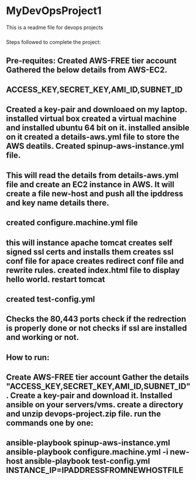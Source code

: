 # MyDevOpsProject1
####
This is a readme file for devops projects
#####

Steps followed to complete the project:

Pre-requites:
Created AWS-FREE tier account
Gathered the below details from AWS-EC2.
---
ACCESS_KEY,SECRET_KEY,AMI_ID,SUBNET_ID
---
Created a key-pair and downloaed on my laptop.
installed virtual box
created a virtual machine and installed ubuntu 64 bit on it.
installed ansible on it
created a details-aws.yml file to store the AWS deatils.
Created spinup-aws-instance.yml file.
----
This will read the details from details-aws.yml file and create an EC2 instance in AWS. 
It will create a file new-host and push all the ipddress and key name details there.
----
created configure.machine.yml file
--
this will instance apache tomcat
creates self signed ssl certs and installs them
creates ssl conf file for apace
creates redirect conf file and rewrite rules.
created index.html file to display hello world.
restart tomcat
--
created test-config.yml
---
Checks the 80,443 ports
check if the redrection is properly done or not
checks if ssl are installed and working or not.
-----

How to run:
----
Create AWS-FREE tier account
Gather the details "ACCESS_KEY,SECRET_KEY,AMI_ID,SUBNET_ID".
Create a key-pair and download it.
Installed ansible on your servers/vms.
create a directory and unzip devops-project.zip file.
run the commands one by one:
---
ansible-playbook spinup-aws-instance.yml
ansible-playbook configure.machine.yml -i new-host
ansible-playbook test-config.yml INSTANCE_IP=IPADDRESSFROMNEWHOSTFILE
----












